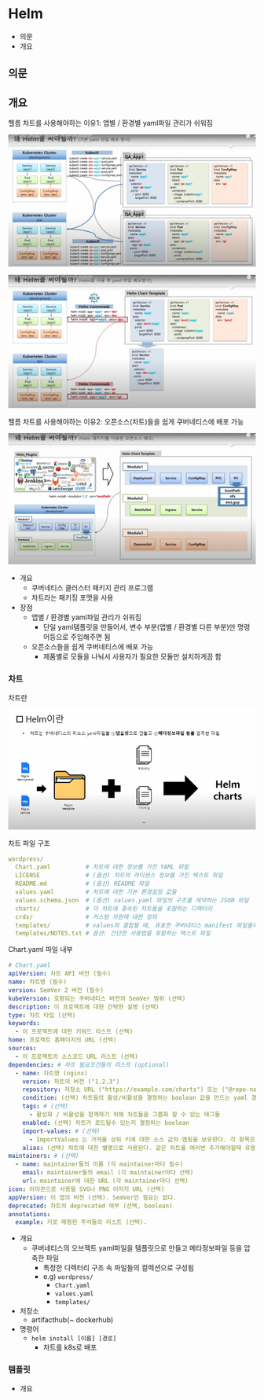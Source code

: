# Helm

- 의문
- 개요

## 의문

## 개요

헬름 차트를 사용해야하는 이유1: 앱별 / 환경별 yaml파일 관리가 쉬워짐

![](./images/helm/why_use_helm1.png)

![](./images/helm/why_use_helm2.png)

헬름 차트를 사용해야하는 이유2: 오픈소스(차트)들을 쉽게 쿠버네티스에 배포 가능

![](./images/helm/why_use_helm3.png)

- 개요
  - 쿠버네티스 클러스터 패키지 관리 프로그램
  - 차트라는 패키징 포맷을 사용
- 장점
  - 앱별 / 환경별 yaml파일 관리가 쉬워짐
    - 단일 yaml템플릿을 만들어서, 변수 부분(앱별 / 환경별 다른 부분)만 명령어등으로 주입해주면 됨
  - 오픈소스들을 쉽게 쿠버네티스에 배포 가능
    - 제품별로 모듈을 나눠서 사용자가 필요한 모듈만 설치하게끔 함

### 차트

차트란

![](./images/helm/chart1.png)

차트 파일 구조

```yaml
wordpress/
  Chart.yaml          # 차트에 대한 정보를 가진 YAML 파일
  LICENSE             # (옵션) 차트의 라이센스 정보를 가진 텍스트 파일
  README.md           # (옵션) README 파일
  values.yaml         # 차트에 대한 기본 환경설정 값들
  values.schema.json  # (옵션) values.yaml 파일의 구조를 제약하는 JSON 파일
  charts/             # 이 차트에 종속된 차트들을 포함하는 디렉터리
  crds/               # 커스텀 자원에 대한 정의
  templates/          # values와 결합될 때, 유효한 쿠버네티스 manifest 파일들이 생성될 템플릿들의 디렉터리
  templates/NOTES.txt # 옵션: 간단한 사용법을 포함하는 텍스트 파일
```

Chart.yaml 파일 내부

```yaml
# Chart.yaml
apiVersion: 차트 API 버전 (필수)
name: 차트명 (필수)
version: SemVer 2 버전 (필수)
kubeVersion: 호환되는 쿠버네티스 버전의 SemVer 범위 (선택)
description: 이 프로젝트에 대한 간략한 설명 (선택)
type: 차트 타입 (선택)
keywords:
  - 이 프로젝트에 대한 키워드 리스트 (선택)
home: 프로젝트 홈페이지의 URL (선택)
sources:
  - 이 프로젝트의 소스코드 URL 리스트 (선택)
dependencies: # 차트 필요조건들의 리스트 (optional)
  - name: 차트명 (nginx)
    version: 차트의 버전 ("1.2.3")
    repository: 저장소 URL ("https://example.com/charts") 또는 ("@repo-name")
    condition: (선택) 차트들의 활성/비활성을 결정하는 boolean 값을 만드는 yaml 경로 (예시: subchart1.enabled)
    tags: # (선택)
      - 활성화 / 비활성을 함께하기 위해 차트들을 그룹화 할 수 있는 태그들
    enabled: (선택) 차트가 로드될수 있는지 결정하는 boolean
    import-values: # (선택)
      - ImportValues 는 가져올 상위 키에 대한 소스 값의 맵핑을 보유한다. 각 항목은 문자열이거나 하위 / 상위 하위 목록 항목 쌍일 수 있다.
    alias: (선택) 차트에 대한 별명으로 사용된다. 같은 차트를 여러번 추가해야할때 유용하다.
maintainers: # (선택)
  - name: maintainer들의 이름 (각 maintainer마다 필수)
    email: maintainer들의 email (각 maintainer마다 선택)
    url: maintainer에 대한 URL (각 maintainer마다 선택)
icon: 아이콘으로 사용될 SVG나 PNG 이미지 URL (선택)
appVersion: 이 앱의 버전 (선택). SemVer인 필요는 없다.
deprecated: 차트의 deprecated 여부 (선택, boolean)
annotations:
  example: 키로 매핑된 주석들의 리스트 (선택).
```

- 개요
  - 쿠버네티스의 오브젝트 yaml파일을 템플릿으로 만들고 메타정보파일 등을 압축한 파일
    - 특정한 디렉터리 구조 속 파일들의 컬렉션으로 구성됨
    - e.g) `wordpress/`
      - `Chart.yaml`
      - `values.yaml`
      - `templates/`
- 저장소
  - artifacthub(~ dockerhub)
- 명령어
  - `helm install [이름] [경로]`
    - 차트를 k8s로 배포

### 템플릿

- 개요
